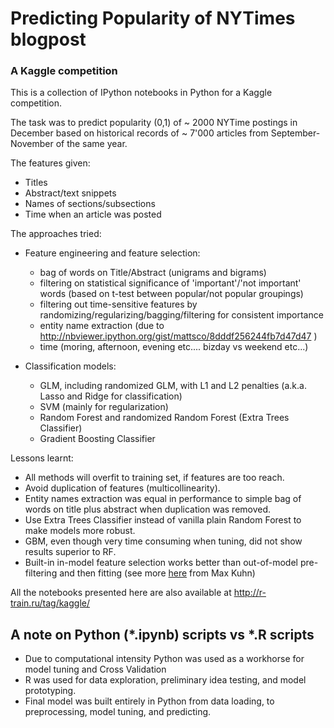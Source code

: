 # Predicting Popularity of NYTimes blogpost
### A Kaggle competition

This is a collection of IPython notebooks in Python for a Kaggle competition.

The task was to predict popularity (0,1) of ~ 2000 NYTime postings in December based on historical records
of ~ 7'000 articles from September-November of the same year.

The features given:
- Titles
- Abstract/text snippets
- Names of sections/subsections
- Time when an article was posted

The approaches tried:

- Feature engineering and feature selection:
    - bag of words on Title/Abstract (unigrams and bigrams)
    - filtering on statistical significance of 'important'/'not important' words (based on t-test 
    between popular/not popular groupings)
    - filtering out time-sensitive features by randomizing/regularizing/bagging/filtering for consistent importance
    - entity name extraction (due to http://nbviewer.ipython.org/gist/mattsco/8dddf256244fb7d47d47 )
    - time (moring, afternoon, evening etc....  bizday vs weekend etc...)

- Classification models:
    - GLM, including randomized GLM, with L1 and L2 penalties (a.k.a. Lasso and Ridge for classification)
    - SVM (mainly for regularization)
    - Random Forest and randomized Random Forest (Extra Trees Classifier)
    - Gradient Boosting Classifier  

Lessons learnt:
- All methods will overfit to training set, if features are too reach.
- Avoid duplication of features (multicollinearity).
- Entity names extraction was equal in performance to simple bag of words on title plus abstract
when duplication was removed.
- Use Extra Trees Classifier instead of vanilla plain Random Forest to make models more robust.
- GBM, even though very time consuming when tuning, did not show results superior to RF.
- Built-in in-model feature selection works better than out-of-model pre-filtering and then fitting (see more [here](http://topepo.github.io/caret/featureselection.html) from Max Kuhn)

All the notebooks presented here are also available at
http://r-train.ru/tag/kaggle/

## A note on Python (*.ipynb) scripts vs *.R scripts

- Due to computational intensity Python was used as a workhorse for model tuning and Cross Validation
- R was used for data exploration, preliminary idea testing, and model prototyping.
- Final model was built entirely in Python from data loading, to preprocessing, model tuning, and predicting.
